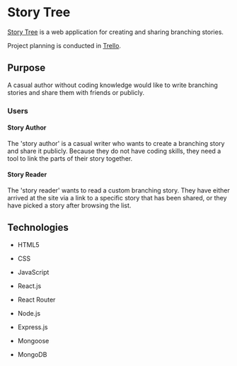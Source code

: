 # Story Tree

[Story Tree](http://hidden-taiga-61254.herokuapp.com/) is a web application for creating and sharing branching stories.

Project planning is conducted in [Trello](https://trello.com/b/56ArLGeq/ga-sei-project-3).

## Purpose
A casual author without coding knowledge would like to write branching stories and share them with friends or publicly.

### Users
#### Story Author
The 'story author' is a casual writer who wants to create a branching story and share it publicly. Because they do not have coding skills, they need a tool to link the parts of their story together.
#### Story Reader
The 'story reader' wants to read a custom branching story. They have either arrived at the site via a link to a specific story that has been shared, or they have picked a story after browsing the list.

## Technologies
- HTML5
- CSS
- JavaScript

- React.js
- React Router
- Node.js
- Express.js
- Mongoose
- MongoDB